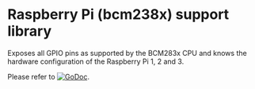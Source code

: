 # Raspberry Pi (bcm238x) support library

Exposes all GPIO pins as supported by the BCM283x CPU and knows the hardware
configuration of the Raspberry Pi 1, 2 and 3.

Please refer to
[![GoDoc](https://godoc.org/github.com/maruel/dlibox/go/pio/buses/rpi?status.svg)](https://godoc.org/github.com/maruel/dlibox/go/pio/buses/rpi).
